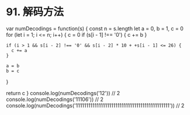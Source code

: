 # 91. 解码方法

var numDecodings = function(s) {
  const n = s.length
  let a = 0,
    b = 1,
    c = 0
  for (let i = 1; i <= n; i++) {
    c = 0
    if (s[i - 1] !== '0') {
      c += b
    }

    if (i > 1 && s[i - 2] !== '0' && s[i - 2] * 10 + +s[i - 1] <= 26) {
      c += a
    }

    a = b
    b = c
  }

  return c
}
console.log(numDecodings('12')) // 2
console.log(numDecodings('11106')) // 2
console.log(numDecodings('111111111111111111111111111111111111111111111')) // 2
